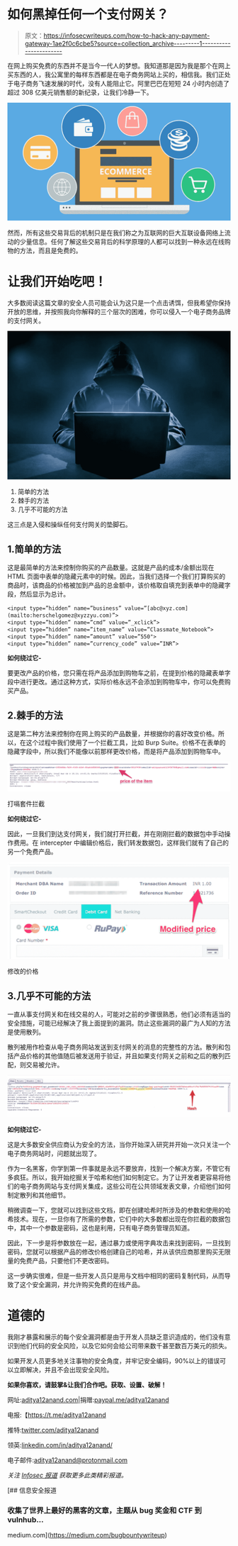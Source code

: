 # 如何黑掉任何一个支付网关？

> 原文：<https://infosecwriteups.com/how-to-hack-any-payment-gateway-1ae2f0c6cbe5?source=collection_archive---------1----------------------->

在网上购买免费的东西并不是当今一代人的梦想。我知道那是因为我是那个在网上买东西的人，我公寓里的每样东西都是在电子商务网站上买的，相信我。我们正处于电子商务飞速发展的时代，没有人能阻止它。阿里巴巴在短短 24 小时内创造了超过 308 亿美元销售额的新纪录，让我们冷静一下。

![](img/260b5a30b3c7722d76cfc9f1c5d80344.png)

然而，所有这些交易背后的机制只是在我们称之为互联网的巨大互联设备网络上流动的少量信息。任何了解这些交易背后的科学原理的人都可以找到一种永远在线购物的方法，而且是免费的。

# 让我们开始吃吧！

大多数阅读这篇文章的安全人员可能会认为这只是一个点击诱饵，但我希望你保持开放的思维，并按照我向你解释的三个层次的困难，你可以侵入一个电子商务品牌的支付网关。

![](img/22a1b46ec49936d8567d991dffbf7237.png)

1.  简单的方法
2.  棘手的方法
3.  几乎不可能的方法

这三点是入侵和操纵任何支付网关的垫脚石。

## 1.简单的方法

这是最简单的方法来控制你购买的产品数量。这就是产品的成本/金额出现在 HTML 页面中表单的隐藏元素中的时候。因此，当我们选择一个我们打算购买的商品时，该商品的价格被加到产品的总金额中，该价格取自填充到表单中的隐藏字段，然后显示为总计。

```
<input type=”hidden” name=”business” value=”[abc@xyz.com](mailto:herschelgomez@xyzzyu.com)”>
<input type=”hidden” name=”cmd” value=”_xclick”>
<input type=”hidden” name=”item_name” value=”Classmate_Notebook”>
<input type=”hidden” name=”amount” value=”550">
<input type=”hidden” name=”currency_code” value=”INR”>
```

**如何绕过它-**

要更改产品的价格，您只需在将产品添加到购物车之前，在提到价格的隐藏表单字段中进行更改。通过这种方式，实际价格永远不会添加到购物车中，你可以免费购买产品。

## 2.棘手的方法

这是第二种方法来控制你在网上购买的产品数量，并根据你的喜好改变价格。所以，在这个过程中我们使用了一个拦截工具，比如 Burp Suite。价格不在表单的隐藏字段中，所以我们不能像以前那样更改价格，而是将产品添加到购物车中。

![](img/7e4d8fa6184ecc57f30c4a9b471fcf33.png)

打嗝套件拦截

**如何绕过它-**

因此，一旦我们到达支付网关，我们就打开拦截，并在刚刚拦截的数据包中手动操作费用。在 intercepter 中编辑价格后，我们转发数据包，这样我们就有了自己的另一个免费产品。

![](img/84db24de27c772f4304f93036a33271c.png)

修改的价格

## 3.几乎不可能的方法

一直从事支付网关和在线交易的人，可能对之前的步骤很熟悉，他们必须有适当的安全措施，可能已经解决了我上面提到的漏洞。防止这些漏洞的最广为人知的方法是使用散列。

散列被用作检查从电子商务网站发送到支付网关的消息的完整性的方法。散列和包括产品价格的其他值随后被发送用于验证，并且如果支付网关之前和之后的散列匹配，则交易被允许。

![](img/e370f922f1c03660864b78948edde50e.png)

**如何绕过它-**

这是大多数安全供应商认为安全的方法，当你开始深入研究并开始一次只关注一个电子商务网站时，问题就出现了。

作为一名黑客，你学到第一件事就是永远不要放弃，找到一个解决方案，不管它有多疯狂。所以，我开始挖掘关于哈希和他们如何制定它。为了让开发者更容易将他们的电子商务网站与支付网关集成，这些公司在公共领域发表文章，介绍他们如何制定散列和其他细节。

稍微调查一下，您就可以找到这些文档，即在创建哈希时所涉及的参数和使用的哈希技术。现在，一旦你有了所需的参数，它们中的大多数都出现在你拦截的数据包中，其中一个参数是密码，这也是利用，只有电子商务管理员知道。

因此，下一步是将参数放在一起，通过暴力或使用字典攻击来找到密码，一旦找到密码，您就可以根据产品的修改价格创建自己的哈希，并从该供应商那里购买无限量的免费产品，只要他们不更改密码。

这一步确实很难，但是一些开发人员只是用与文档中相同的密码复制代码，从而导致了这个安全漏洞，并允许购买免费的在线产品。

# 道德的

我刚才暴露和展示的每个安全漏洞都是由于开发人员缺乏意识造成的，他们没有意识到他们代码的安全风险，以及它如何会给公司带来数千甚至数百万美元的损失。

如果开发人员更多地关注事物的安全角度，并牢记安全编码，90%以上的错误可以立即解决，并且不会出现安全风险。

**如果你喜欢，请鼓掌&让我们合作吧。获取、设置、破解！**

网址:[aditya12anand.com](https://www.aditya12anand.com/)|捐赠:[paypal.me/aditya12anand](https://paypal.me/aditya12anand)

电报:【https://t.me/aditya12anand 

推特:[twitter.com/aditya12anand](https://twitter.com/aditya12anand?source=post_page---------------------------)

领英:[linkedin.com/in/aditya12anand/](https://www.linkedin.com/in/aditya12anand/?source=post_page---------------------------)

电子邮件:aditya12anand@protonmail.com

*关注* [*Infosec 报道*](https://medium.com/bugbountywriteup) *获取更多此类精彩报道。*

[](https://medium.com/bugbountywriteup) [## 信息安全报道

### 收集了世界上最好的黑客的文章，主题从 bug 奖金和 CTF 到 vulnhub…

medium.com](https://medium.com/bugbountywriteup)